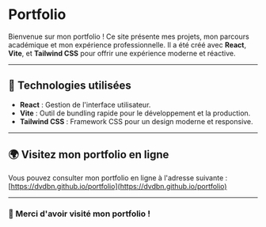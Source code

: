 # Portfolio

Bienvenue sur mon portfolio ! Ce site présente mes projets, mon parcours académique et mon expérience professionnelle. Il a été créé avec **React**, **Vite**, et **Tailwind CSS** pour offrir une expérience moderne et réactive.

---

## 🚀 Technologies utilisées

- **React** : Gestion de l'interface utilisateur.
- **Vite** : Outil de bundling rapide pour le développement et la production.
- **Tailwind CSS** : Framework CSS pour un design moderne et responsive.

---

## 🌍 Visitez mon portfolio en ligne

Vous pouvez consulter mon portfolio en ligne à l'adresse suivante :  
[https://dvdbn.github.io/portfolio](https://dvdbn.github.io/portfolio)

---

### 👏 Merci d'avoir visité mon portfolio !
